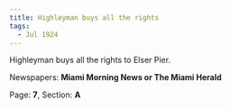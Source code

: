 ```yaml
---  
title: Highleyman buys all the rights  
tags:  
  - Jul 1924  
---  
```

  
Highleyman buys all the rights to Elser Pier.  
  
Newspapers: **Miami Morning News or The Miami Herald**  
  
Page: **7**, Section: **A** 
